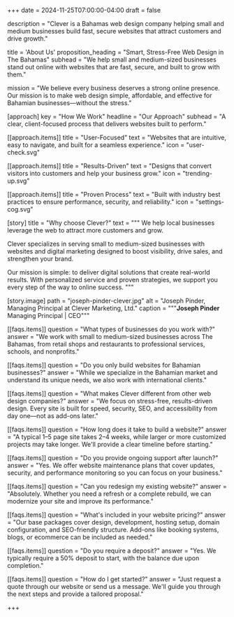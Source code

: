 +++
date = 2024-11-25T07:00:00-04:00
draft = false

description = "Clever is a Bahamas web design company helping small and medium businesses build fast, secure websites that attract customers and drive growth."

title = 'About Us'
proposition_heading = "Smart, Stress-Free Web Design in The Bahamas"
subhead = "We help small and medium-sized businesses stand out online with websites that are fast, secure, and built to grow with them."

mission = "We believe every business deserves a strong online presence. Our mission is to make web design simple, affordable, and effective for Bahamian businesses—without the stress."

[approach]
key = "How We Work"
headline = "Our Approach"
subhead = "A clear, client-focused process that delivers websites built to perform."

[[approach.items]]
title = "User-Focused"
text = "Websites that are intuitive, easy to navigate, and built for a seamless experience."
icon = "user-check.svg"

[[approach.items]]
title = "Results-Driven"
text = "Designs that convert visitors into customers and help your business grow."
icon = "trending-up.svg"

[[approach.items]]
title = "Proven Process"
text = "Built with industry best practices to ensure performance, security, and reliability."
icon = "settings-cog.svg"

[story]
title = "Why choose Clever?"
text = """
We help local businesses leverage the web to attract more customers and grow.

Clever specializes in serving small to medium-sized businesses with websites and digital marketing designed to boost visibility, drive sales, and strengthen your brand.

Our mission is simple: to deliver digital solutions that create real-world results. With personalized service and proven strategies, we support you every step of the way to online success.
"""

[story.image]
path = "joseph-pinder-clever.jpg"
alt = "Joseph Pinder, Managing Principal at Clever Marketing, Ltd."
caption = """<strong class="[ font--5 upper ]">Joseph Pinder</strong><br>
<span>Managing Principal | CEO</span>"""

[[faqs.items]]
question = "What types of businesses do you work with?"
answer = "We work with small to medium-sized businesses across The Bahamas, from retail shops and restaurants to professional services, schools, and nonprofits."

[[faqs.items]]
question = "Do you only build websites for Bahamian businesses?"
answer = "While we specialize in the Bahamian market and understand its unique needs, we also work with international clients."

[[faqs.items]]
question = "What makes Clever different from other web design companies?"
answer = "We focus on stress-free, results-driven design. Every site is built for speed, security, SEO, and accessibility from day one—not as add-ons later."

[[faqs.items]]
question = "How long does it take to build a website?"
answer = "A typical 1–5 page site takes 2–4 weeks, while larger or more customized projects may take longer. We'll provide a clear timeline before starting."

[[faqs.items]]
question = "Do you provide ongoing support after launch?"
answer = "Yes. We offer website maintenance plans that cover updates, security, and performance monitoring so you can focus on your business."

[[faqs.items]]
question = "Can you redesign my existing website?"
answer = "Absolutely. Whether you need a refresh or a complete rebuild, we can modernize your site and improve its performance."

[[faqs.items]]
question = "What's included in your website pricing?"
answer = "Our base packages cover design, development, hosting setup, domain configuration, and SEO-friendly structure. Add-ons like booking systems, blogs, or ecommerce can be included as needed."

[[faqs.items]]
question = "Do you require a deposit?"
answer = "Yes. We typically require a 50% deposit to start, with the balance due upon completion."

[[faqs.items]]
question = "How do I get started?"
answer = "Just request a quote through our website or send us a message. We'll guide you through the next steps and provide a tailored proposal."


+++
